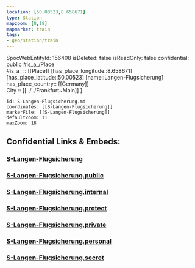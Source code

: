 ```yaml
---
location: [50.00523,8.658671] 
type: Station 
mapzoom: [8,18] 
mapmarker: train 
tags:
- geo/station/train
---
```

SpocWebEntityId: 156408
isDeleted: false
isReadOnly: false
confidential: public
#is_a_/Place  
#is_a_ :: [[Place]] 
[has_place_longitude::8.658671] 
[has_place_latitude::50.00523] 
[name::Langen-Flugsicherung] 
has_place_country:: [[Germany]]  
City :: [[../../Frankfurt~Main]] ] 


```leaflet
id: S-Langen-Flugsicherung.md
coordinates: [[S-Langen-Flugsicherung]] 
markerFile: [[S-Langen-Flugsicherung]] 
defaultZoom: 11 
maxZoom: 18
```


## Confidential Links & Embeds: 

### [S-Langen-Flugsicherung](/_Standards/Earth/Continent/Europe/Europe~Central/Germany/Germany~West/Hessen/counties~Hessen/Frankfurt~Main/Stations-FFM~S/S-Langen-Flugsicherung.md) 

### [S-Langen-Flugsicherung.public](/_public/Earth/Continent/Europe/Europe~Central/Germany/Germany~West/Hessen/counties~Hessen/Frankfurt~Main/Stations-FFM~S/S-Langen-Flugsicherung.public.md) 

### [S-Langen-Flugsicherung.internal](/_internal/Earth/Continent/Europe/Europe~Central/Germany/Germany~West/Hessen/counties~Hessen/Frankfurt~Main/Stations-FFM~S/S-Langen-Flugsicherung.internal.md) 

### [S-Langen-Flugsicherung.protect](/_protect/Earth/Continent/Europe/Europe~Central/Germany/Germany~West/Hessen/counties~Hessen/Frankfurt~Main/Stations-FFM~S/S-Langen-Flugsicherung.protect.md) 

### [S-Langen-Flugsicherung.private](/_private/Earth/Continent/Europe/Europe~Central/Germany/Germany~West/Hessen/counties~Hessen/Frankfurt~Main/Stations-FFM~S/S-Langen-Flugsicherung.private.md) 

### [S-Langen-Flugsicherung.personal](/_personal/Earth/Continent/Europe/Europe~Central/Germany/Germany~West/Hessen/counties~Hessen/Frankfurt~Main/Stations-FFM~S/S-Langen-Flugsicherung.personal.md) 

### [S-Langen-Flugsicherung.secret](/_secret/Earth/Continent/Europe/Europe~Central/Germany/Germany~West/Hessen/counties~Hessen/Frankfurt~Main/Stations-FFM~S/S-Langen-Flugsicherung.secret.md)

